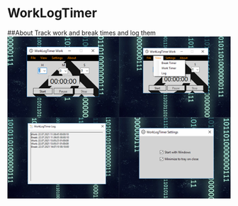 # WorkLogTimer
##About
Track work and break times and log them
<img src ="Resources/WorkLogTimer.jpg">